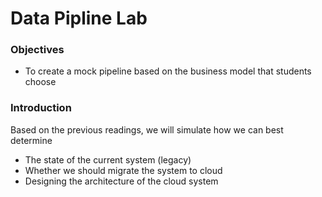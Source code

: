 # Data Pipline Lab

### Objectives
- To create a mock pipeline based on the business model that students choose

### Introduction

Based on the previous readings, we will simulate how we can best determine
- The state of the current system (legacy)
- Whether we should migrate the system to cloud
- Designing the architecture of the cloud system
